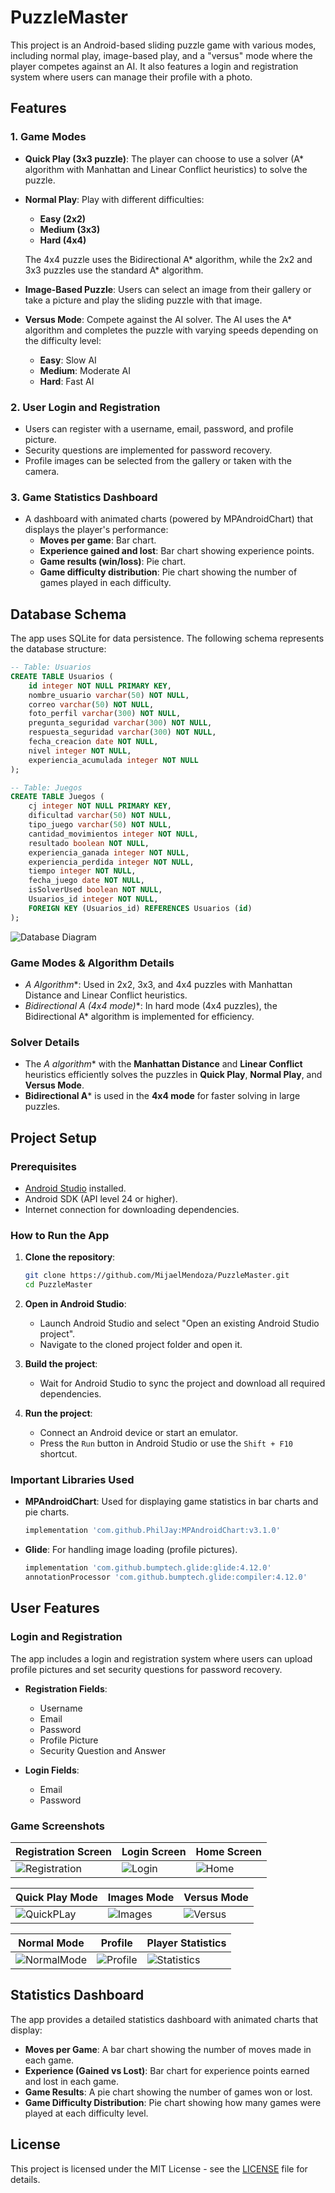 # PuzzleMaster

This project is an Android-based sliding puzzle game with various modes, including normal play, image-based play, and a "versus" mode where the player competes against an AI. It also features a login and registration system where users can manage their profile with a photo.

## Features

### 1. **Game Modes**
- **Quick Play (3x3 puzzle)**: The player can choose to use a solver (A* algorithm with Manhattan and Linear Conflict heuristics) to solve the puzzle.
  
- **Normal Play**: Play with different difficulties:
  - **Easy (2x2)**
  - **Medium (3x3)**
  - **Hard (4x4)**

  The 4x4 puzzle uses the Bidirectional A* algorithm, while the 2x2 and 3x3 puzzles use the standard A* algorithm.

- **Image-Based Puzzle**: Users can select an image from their gallery or take a picture and play the sliding puzzle with that image.

- **Versus Mode**: Compete against the AI solver. The AI uses the A* algorithm and completes the puzzle with varying speeds depending on the difficulty level:
  - **Easy**: Slow AI
  - **Medium**: Moderate AI
  - **Hard**: Fast AI

### 2. **User Login and Registration**
- Users can register with a username, email, password, and profile picture.
- Security questions are implemented for password recovery.
- Profile images can be selected from the gallery or taken with the camera.

### 3. **Game Statistics Dashboard**
- A dashboard with animated charts (powered by MPAndroidChart) that displays the player's performance:
  - **Moves per game**: Bar chart.
  - **Experience gained and lost**: Bar chart showing experience points.
  - **Game results (win/loss)**: Pie chart.
  - **Game difficulty distribution**: Pie chart showing the number of games played in each difficulty.

## Database Schema

The app uses SQLite for data persistence. The following schema represents the database structure:

```sql
-- Table: Usuarios
CREATE TABLE Usuarios (
    id integer NOT NULL PRIMARY KEY,
    nombre_usuario varchar(50) NOT NULL,
    correo varchar(50) NOT NULL,
    foto_perfil varchar(300) NOT NULL,
    pregunta_seguridad varchar(300) NOT NULL,
    respuesta_seguridad varchar(300) NOT NULL,
    fecha_creacion date NOT NULL,
    nivel integer NOT NULL,
    experiencia_acumulada integer NOT NULL
);

-- Table: Juegos
CREATE TABLE Juegos (
    cj integer NOT NULL PRIMARY KEY,
    dificultad varchar(50) NOT NULL,
    tipo_juego varchar(50) NOT NULL,
    cantidad_movimientos integer NOT NULL,
    resultado boolean NOT NULL,
    experiencia_ganada integer NOT NULL,
    experiencia_perdida integer NOT NULL,
    tiempo integer NOT NULL,
    fecha_juego date NOT NULL,
    isSolverUsed boolean NOT NULL,
    Usuarios_id integer NOT NULL,
    FOREIGN KEY (Usuarios_id) REFERENCES Usuarios (id)
);
```

![Database Diagram](https://raw.githubusercontent.com/MijaelMendoza/PuzzleMaster/main/BD/puzzle_master_Physical_Export-2024-09-10_14-14.png)

### Game Modes & Algorithm Details
- **A* Algorithm**: Used in 2x2, 3x3, and 4x4 puzzles with Manhattan Distance and Linear Conflict heuristics.
- **Bidirectional A* (4x4 mode)**: In hard mode (4x4 puzzles), the Bidirectional A* algorithm is implemented for efficiency.

### Solver Details
- The **A* algorithm** with the **Manhattan Distance** and **Linear Conflict** heuristics efficiently solves the puzzles in **Quick Play**, **Normal Play**, and **Versus Mode**.
- **Bidirectional A*** is used in the **4x4 mode** for faster solving in large puzzles.

## Project Setup

### Prerequisites
- [Android Studio](https://developer.android.com/studio) installed.
- Android SDK (API level 24 or higher).
- Internet connection for downloading dependencies.

### How to Run the App

1. **Clone the repository**:
   ```bash
   git clone https://github.com/MijaelMendoza/PuzzleMaster.git
   cd PuzzleMaster  
   ```

2. **Open in Android Studio**:
   - Launch Android Studio and select "Open an existing Android Studio project".
   - Navigate to the cloned project folder and open it.

3. **Build the project**:
   - Wait for Android Studio to sync the project and download all required dependencies.

4. **Run the project**:
   - Connect an Android device or start an emulator.
   - Press the `Run` button in Android Studio or use the `Shift + F10` shortcut.

### Important Libraries Used

- **MPAndroidChart**: Used for displaying game statistics in bar charts and pie charts.
  ```gradle
  implementation 'com.github.PhilJay:MPAndroidChart:v3.1.0'
  ```

- **Glide**: For handling image loading (profile pictures).
  ```gradle
  implementation 'com.github.bumptech.glide:glide:4.12.0'
  annotationProcessor 'com.github.bumptech.glide:compiler:4.12.0'
  ```

## User Features

### Login and Registration

The app includes a login and registration system where users can upload profile pictures and set security questions for password recovery.

- **Registration Fields**:
  - Username
  - Email
  - Password
  - Profile Picture
  - Security Question and Answer

- **Login Fields**:
  - Email
  - Password

### Game Screenshots

| Registration Screen         | Login Screen              | Home Screen        |
|-----------------------------|---------------------------|-------------------------|
| ![Registration](https://raw.githubusercontent.com/MijaelMendoza/PuzzleMaster/main/BD/register.png) | ![Login](https://raw.githubusercontent.com/MijaelMendoza/PuzzleMaster/main/BD/login.png) | ![Home](https://raw.githubusercontent.com/MijaelMendoza/PuzzleMaster/main/BD/home.png) |

| Quick Play Mode         | Images Mode              | Versus Mode        |
|-----------------------------|---------------------------|-------------------------|
| ![QuickPLay](https://raw.githubusercontent.com/MijaelMendoza/PuzzleMaster/main/BD/quickplay.png) | ![Images](https://raw.githubusercontent.com/MijaelMendoza/PuzzleMaster/main/BD/images.png) | ![Versus](https://raw.githubusercontent.com/MijaelMendoza/PuzzleMaster/main/BD/versus.png) |

| Normal Mode         | Profile              | Player Statistics        |
|-----------------------------|---------------------------|-------------------------|
| ![NormalMode](https://raw.githubusercontent.com/MijaelMendoza/PuzzleMaster/main/BD/normal.png) | ![Profile](https://raw.githubusercontent.com/MijaelMendoza/PuzzleMaster/main/BD/profile.png) | ![Statistics](https://raw.githubusercontent.com/MijaelMendoza/PuzzleMaster/main/BD/statistics.png) |


## Statistics Dashboard

The app provides a detailed statistics dashboard with animated charts that display:

- **Moves per Game**: A bar chart showing the number of moves made in each game.
- **Experience (Gained vs Lost)**: Bar chart for experience points earned and lost in each game.
- **Game Results**: A pie chart showing the number of games won or lost.
- **Game Difficulty Distribution**: Pie chart showing how many games were played at each difficulty level.

## License

This project is licensed under the MIT License - see the [LICENSE](LICENSE) file for details.

